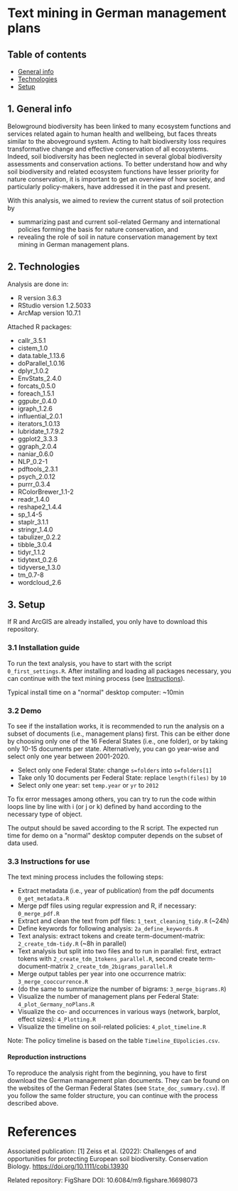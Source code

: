 # Text mining in German management plans

## Table of contents

* [General info](#1-general-info)
* [Technologies](#2-technologies)
* [Setup](#3-setup)


## 1. General info

Belowground biodiversity has been linked to many ecosystem functions and services related again to human health and wellbeing, but faces threats similar to the aboveground system. Acting to halt biodiversity loss requires transformative change and effective conservation of all ecosystems. Indeed, soil biodiversity has been neglected in several global biodiversity assessments and conservation actions. To better understand how and why soil biodiversity and related ecosystem functions have lesser priority for nature conservation, it is important to get an overview of how society, and particularly policy-makers, have addressed it in the past and present. 

With this analysis, we aimed to review the current status of soil protection by 
* summarizing past and current soil-related Germany and international policies forming the basis for nature conservation, and 
* revealing the role of soil in nature conservation management by text mining in German management plans.

## 2. Technologies

Analysis are done in:
* R version 3.6.3
* RStudio version 1.2.5033
* ArcMap version 10.7.1

Attached R packages:
* callr_3.5.1
* cistem_1.0 
* data.table_1.13.6 
* doParallel_1.0.16
* dplyr_1.0.2 
* EnvStats_2.4.0 
* forcats_0.5.0 
* foreach_1.5.1 
* ggpubr_0.4.0
* igraph_1.2.6 
* influential_2.0.1 
* iterators_1.0.13
* lubridate_1.7.9.2 
* ggplot2_3.3.3 
* ggraph_2.0.4
* naniar_0.6.0             
* NLP_0.2-1         
* pdftools_2.3.1       
* psych_2.0.12           
* purrr_0.3.4 
* RColorBrewer_1.1-2
* readr_1.4.0 
* reshape2_1.4.4 
* sp_1.4-5
* staplr_3.1.1   
* stringr_1.4.0 
* tabulizer_0.2.2 
* tibble_3.0.4 
* tidyr_1.1.2 
* tidytext_0.2.6
* tidyverse_1.3.0   
* tm_0.7-8  
* wordcloud_2.6

## 3. Setup

If R and ArcGIS are already installed, you only have to download this repository.

### 3.1 Installation guide

To run the text analysis, you have to start with the script `0_first_settings.R`.
After installing and loading all packages necessary, you can continue with the text mining process (see [Instructions](#33-instructions-for-use)).

Typical install time on a "normal" desktop computer: ~10min


### 3.2 Demo

To see if the installation works, it is recommended to run the analysis on a subset of documents (i.e., management plans) first. This can be either done by choosing only one of the 16 Federal States (i.e., one folder), or by taking only 10-15 documents per state. Alternatively, you can go year-wise and select only one year between 2001-2020.

* Select only one Federal State: change `s=folders` into `s=folders[1]`
* Take only 10 documents per Federal State: replace `length(files)` by `10`
* Select only one year: set `temp.year` or `yr` to `2012`

To fix error messages among others, you can try to run the code within loops line by line with i (or j or k) defined by hand according to the necessary type of object.

The output should be saved according to the R script. The expected run time for demo on a "normal" desktop computer depends on the subset of data used.

### 3.3 Instructions for use

The text mining process includes the following steps: 

* Extract metadata (i.e., year of publication) from the pdf documents `0_get_metadata.R`
* Merge pdf files using regular expression and R, if necessary: `0_merge_pdf.R`
* Extract and clean the text from pdf files: `1_text_cleaning_tidy.R` (~24h)
* Define keywords for following analysis: `2a_define_keywords.R` 
* Text analysis: extract tokens and create term-document-matrix: `2_create_tdm-tidy.R` (~8h in parallel)
* Text analysis but split into two files and to run in parallel: first, extract tokens with `2_create_tdm_1tokens_parallel.R`, second create term-document-matrix `2_create_tdm_2bigrams_parallel.R`
* Merge output tables per year into one occurrence matrix: `3_merge_cooccurrence.R`
* (do the same to summarize the number of bigrams: `3_merge_bigrams.R`)
* Visualize the number of management plans per Federal State: `4_plot_Germany_noPlans.R`
* Visualize the co- and occurrences in various ways (network, barplot, effect sizes): `4_Plotting.R`
* Visualize the timeline on soil-related policies: `4_plot_timeline.R`

Note: The policy timeline is based on the table `Timeline_EUpolicies.csv`.

#### Reproduction instructions

To reproduce the analysis right from the beginning, you have to first download the German management plan documents. They can be found on the websites of the German Federal States (see `State_doc_summary.csv`). If you follow the same folder structure, you can continue with the process described above.

# References

Associated publication:
[1] Zeiss et al. (2022): Challenges of and opportunities for protecting European soil biodiversity. Conservation Biology. https://doi.org/10.1111/cobi.13930

Related repository:
FigShare DOI: 10.6084/m9.figshare.16698073
